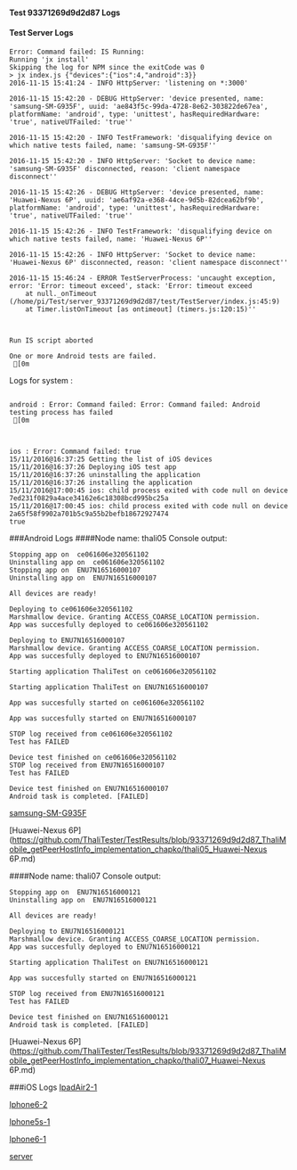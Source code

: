 #### Test 93371269d9d2d87 Logs

#### Test Server Logs
```
Error: Command failed: IS Running:
Running 'jx install'
Skipping the log for NPM since the exitCode was 0
> jx index.js {"devices":{"ios":4,"android":3}}
2016-11-15 15:41:24 - INFO HttpServer: 'listening on *:3000'

2016-11-15 15:42:20 - DEBUG HttpServer: 'device presented, name: 'samsung-SM-G935F', uuid: 'ae843f5c-99da-4728-8e62-303822de67ea', platformName: 'android', type: 'unittest', hasRequiredHardware: 'true', nativeUTFailed: 'true''

2016-11-15 15:42:20 - INFO TestFramework: 'disqualifying device on which native tests failed, name: 'samsung-SM-G935F''

2016-11-15 15:42:20 - INFO HttpServer: 'Socket to device name: 'samsung-SM-G935F' disconnected, reason: 'client namespace disconnect''

2016-11-15 15:42:26 - DEBUG HttpServer: 'device presented, name: 'Huawei-Nexus 6P', uuid: 'ae6af92a-e368-44ce-9d5b-82dcea62bf9b', platformName: 'android', type: 'unittest', hasRequiredHardware: 'true', nativeUTFailed: 'true''

2016-11-15 15:42:26 - INFO TestFramework: 'disqualifying device on which native tests failed, name: 'Huawei-Nexus 6P''

2016-11-15 15:42:26 - INFO HttpServer: 'Socket to device name: 'Huawei-Nexus 6P' disconnected, reason: 'client namespace disconnect''

2016-11-15 15:46:24 - ERROR TestServerProcess: 'uncaught exception, error: 'Error: timeout exceed', stack: 'Error: timeout exceed
    at null._onTimeout (/home/pi/Test/server_93371269d9d2d87/test/TestServer/index.js:45:9)
    at Timer.listOnTimeout [as ontimeout] (timers.js:120:15)''


 
Run IS script aborted
 
One or more Android tests are failed.
 [0m

```


Logs for system : 
```

android : Error: Command failed: Error: Command failed: Android testing process has failed
 [0m



ios : Error: Command failed: true
15/11/2016@16:37:25 Getting the list of iOS devices 
15/11/2016@16:37:26 Deploying iOS test app 
15/11/2016@16:37:26 uninstalling the application 
15/11/2016@16:37:26 installing the application 
15/11/2016@17:00:45 ios: child process exited with code null on device 7ed231f0829a4ace34162e6c18308bcd995bc25a 
15/11/2016@17:00:45 ios: child process exited with code null on device 2a65f58f9902a701b5c9a55b2befb18672927474 
true

```
###Android Logs
####Node name: thali05
Console output:
```
Stopping app on  ce061606e320561102
Uninstalling app on  ce061606e320561102
Stopping app on  ENU7N16516000107
Uninstalling app on  ENU7N16516000107

All devices are ready!

Deploying to ce061606e320561102
Marshmallow device. Granting ACCESS_COARSE_LOCATION permission.
App was succesfully deployed to ce061606e320561102

Deploying to ENU7N16516000107
Marshmallow device. Granting ACCESS_COARSE_LOCATION permission.
App was succesfully deployed to ENU7N16516000107

Starting application ThaliTest on ce061606e320561102

Starting application ThaliTest on ENU7N16516000107

App was succesfully started on ce061606e320561102

App was succesfully started on ENU7N16516000107

STOP log received from ce061606e320561102
Test has FAILED

Device test finished on ce061606e320561102 
STOP log received from ENU7N16516000107
Test has FAILED

Device test finished on ENU7N16516000107 
Android task is completed. [FAILED]
```
[samsung-SM-G935F](https://github.com/ThaliTester/TestResults/blob/93371269d9d2d87_ThaliMobile_getPeerHostInfo_implementation_chapko/thali05_samsung-SM-G935F.md)

[Huawei-Nexus 6P](https://github.com/ThaliTester/TestResults/blob/93371269d9d2d87_ThaliMobile_getPeerHostInfo_implementation_chapko/thali05_Huawei-Nexus 6P.md)

####Node name: thali07
Console output:
```
Stopping app on  ENU7N16516000121
Uninstalling app on  ENU7N16516000121

All devices are ready!

Deploying to ENU7N16516000121
Marshmallow device. Granting ACCESS_COARSE_LOCATION permission.
App was succesfully deployed to ENU7N16516000121

Starting application ThaliTest on ENU7N16516000121

App was succesfully started on ENU7N16516000121

STOP log received from ENU7N16516000121
Test has FAILED

Device test finished on ENU7N16516000121 
Android task is completed. [FAILED]
```
[Huawei-Nexus 6P](https://github.com/ThaliTester/TestResults/blob/93371269d9d2d87_ThaliMobile_getPeerHostInfo_implementation_chapko/thali07_Huawei-Nexus 6P.md)


###iOS Logs
[IpadAir2-1](https://github.com/ThaliTester/TestResults/blob/93371269d9d2d87_ThaliMobile_getPeerHostInfo_implementation_chapko/iOS_IpadAir2-1.md)

[Iphone6-2](https://github.com/ThaliTester/TestResults/blob/93371269d9d2d87_ThaliMobile_getPeerHostInfo_implementation_chapko/iOS_Iphone6-2.md)

[Iphone5s-1](https://github.com/ThaliTester/TestResults/blob/93371269d9d2d87_ThaliMobile_getPeerHostInfo_implementation_chapko/iOS_Iphone5s-1.md)

[Iphone6-1](https://github.com/ThaliTester/TestResults/blob/93371269d9d2d87_ThaliMobile_getPeerHostInfo_implementation_chapko/iOS_Iphone6-1.md)

[server](https://github.com/ThaliTester/TestResults/blob/93371269d9d2d87_ThaliMobile_getPeerHostInfo_implementation_chapko/iOS_server.md)




